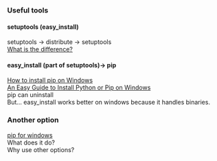 ### Useful tools
#### setuptools (easy_install)  
setuptools -> distribute -> setuptools  
[What is the difference?](http://stackoverflow.com/questions/6344076/differences-between-distribute-distutils-setuptools-and-distutils2/6522905#6522905)  
  
#### easy_install (part of setuptools)-> pip  
[How to install pip on Windows](http://stackoverflow.com/questions/4750806/how-to-install-pip-on-windows)  
[An Easy Guide to Install Python or Pip on Windows](http://arunrocks.com/guide-to-install-python-or-pip-on-windows/)  
pip can uninstall  
But... easy_install works better on windows because it handles binaries.  
  
### Another option  
[pip for windows](https://sites.google.com/site/pydatalog/python/pip-for-windows)  
What does it do?  
Why use other options?  
